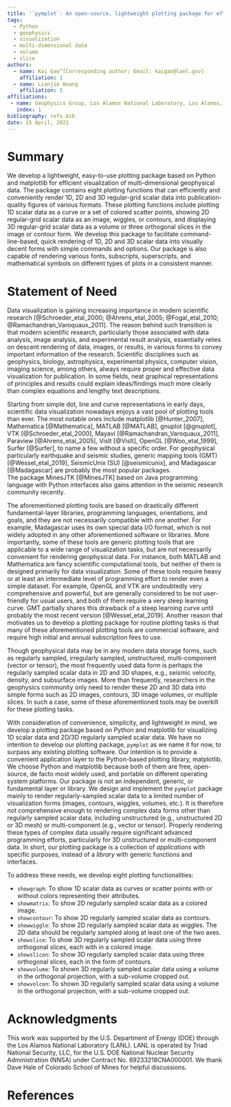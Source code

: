 ```yaml
---
title: '`pymplot`: An open-source, lightweight plotting package for efficient visualization of multi-dimensional geophysical data'
tags:
  - Python
  - geophysics
  - visualization
  - multi-dimensional data
  - volume
  - slice
authors:
  - name: Kai Gao^[Corresponding author; Email: kaigao@lanl.gov]
    affiliation: 1
  - name: Lianjie Huang
    affiliation: 1
affiliations:
 - name: Geophysics Group, Los Alamos National Laboratory, Los Alamos, NM 87645, USA
   index: 1
bibliography: refs.bib
date: 15 April, 2021
---
```


# Summary
We develop a lightweight, easy-to-use plotting package based on Python 
and matplotlib for efficient visualization of multi-dimensional geophysical data. 
The package contains eight plotting functions that can efficiently and conveniently render 1D, 2D and 3D
regular-grid scalar data into publication-quality figures of various 
formats. These plotting functions include plotting 1D scalar data as 
a curve or a set of colored scatter points, showing 2D regular-grid 
scalar data as an image, wiggles, or contours, and displaying 3D 
regular-grid scalar data as a volume or three orthogonal slices in the 
image or contour form.  We develop this package to facilitate command-line-based, quick 
rendering of 1D, 2D and 3D scalar data into visually decent forms with 
simple commands and options. Our package is also capable of rendering 
various fonts, subscripts, superscripts, and mathematical symbols on 
different types of plots in a consistent manner. 

# Statement of Need
Data visualization is gaining increasing importance in modern scientific 
research [@Schroeder_etal_2000; @Ahrens_etal_2005; @Fogal_etal_2010; @Ramachandran_Varoquaux_2011]. 
The reason behind such transition is that modern scientific research, 
particularly those associated with data analysis, image analysis, and 
experimental result analysis, essentially relies on descent rendering of 
data, images, or results, in various forms to convey important 
information of the research. Scientific disciplines such as geophysics, 
biology, astrophysics, experimental physics, computer vision, imaging 
science, among others, always require proper and effective data 
visualization for publication. In some fields, neat graphical 
representations of principles and results could explain ideas/findings 
much more clearly than complex equations and lengthy text descriptions. 

Starting from simple dot, line and curve representations in early days, 
scientific data visualization nowadays enjoys a vast pool of plotting 
tools than ever. The most notable ones include matplotlib 
[@Hunter_2007], Mathematica [@Mathematica], MATLAB 
[@MATLAB], gnuplot [@gnuplot], VTK 
[@Schroeder_etal_2000], Mayavi 
[@Ramachandran_Varoquaux_2011], Paraview [@Ahrens_etal_2005], 
VisIt [@VisIt], OpenGL [@Woo_etal_1999], Surfer 
[@Surfer], to name a few without a specific order. For geophysical 
particularly earthquake and seismic studies, generic mapping tools (GMT) 
[@Wessel_etal_2019], SeismicUnix (SU) [@seismicunix], and 
Madagascar [@Madagascar] are probably the most popular packages.  
The package MinesJTK [@MinesJTK] based on Java programming language 
with Python interfaces also gains attention in the seismic research 
community recently. 

The aforementioned plotting tools are based on drastically different fundamental-layer libraries, programming languages, orientations, and goals, and they are not necessarily compatible with one another. For example, Madagascar uses its own special data I/O format, which is not 
widely adopted in any other aforementioned software or libraries. More 
importantly, some of these tools are generic plotting tools that are 
applicable to a wide range of visualization tasks, but are not 
necessarily convenient for rendering geophysical data. For instance, both 
MATLAB and Mathematica are fancy scientific computational tools, but 
neither of them is designed primarily for data visualization. Some of 
these tools require heavy or at least an intermediate level of 
programming effort to render even a simple dataset.  For example, OpenGL 
and VTK are undoubtedly very comprehensive and powerful, but are generally considered to be not user-friendly for usual users, and both of 
them require a very steep learning curve. GMT partially shares this 
drawback of a steep learning curve until probably the most recent version 
[@Wessel_etal_2019].  Another reason that motivates us to develop 
a plotting package for routine plotting tasks is that many of these 
aforementioned plotting tools are commercial software, and require high initial and annual subscription fees to use. 

Though geophysical data may be in any modern data storage forms, such as 
regularly sampled, irregularly sampled, unstructured, multi-component 
(vector or tensor), the most frequently used data form is perhaps the 
regularly sampled scalar data in 2D and 3D shapes, e.g., seismic 
velocity, density, and subsurface images. More than frequently, researchers in 
the geophysics community only need to render these 2D and 3D data into simple forms such as 2D images, contours, 3D image volumes, or multiple 
slices. In such a case, some of these aforementioned tools may be 
overkill for these plotting tasks. 

With consideration of convenience, simplicity, and lightweight in mind, 
we develop a plotting package based on Python and matplotlib for 
visualizing 1D scalar data and 2D/3D regularly sampled scalar data. We have no intention to develop our plotting package, `pymplot` as we name it for now, to surpass any existing plotting software. Our intention is to provide a convenient application layer to the Python-based
plotting library, matplotlib. We choose Python and matplotlib because 
both of them are free, open-source, de facto most widely used, and 
portable on different operating system platforms. Our package 
is not an independent, generic, or fundamental layer or library. We 
design and implement the `pymplot` package mainly to render 
regularly-sampled scalar data to a limited number of visualization forms 
(images, contours, wiggles, volumes, etc.). It is therefore not 
comprehensive enough to rendering complex data forms other than regularly 
sampled scalar data, including unstructured (e.g., unstructured 2D or 3D 
mesh) or multi-component (e.g., vector or tensor). Properly rendering 
these types of complex data usually require significant advanced programming efforts, particularly for 3D unstructured or multi-component 
data. In short, our plotting package is a collection of *applications* with specific purposes, instead of a *library* with generic functions and interfaces.

To address these needs, we develop eight plotting functionalities:
- `showgraph`: To show 1D scalar data as curves or scatter points with or without colors representing their attributes.
- `showmatrix`: To show 2D regularly sampled scalar data as a colored image. 
- `showcontour`: To show 2D regularly sampled scalar data as contours.
- `showwiggle`: To show 2D regularly sampled scalar data as wiggles. The 2D data should be regularly sampled along at least one of the two axes.
- `showslice`: To show 3D regularly sampled scalar data using three orthogonal slices, each with in a colored image. 
- `showslicon`: To show 3D regularly sampled scalar data using three orthogonal slices, each in the form of contours.  
- `showvolume`: To shown 3D regularly sampled scalar data using a volume in the orthogonal projection, with a sub-volume cropped out.
- `showvolcon`: To shown 3D regularly sampled scalar data using a volume in the orthogonal projection, with a sub-volume cropped out.

# Acknowledgments
This work was supported by the U.S. Department of Energy (DOE) through 
the Los Alamos National Laboratory (LANL). LANL is operated by Triad 
National Security, LLC, for the U.S. DOE National Nuclear Security 
Administration (NNSA) under Contract No. 89233218CNA000001. We thank 
Dave Hale of Colorado School of Mines for helpful discussions.

# References
